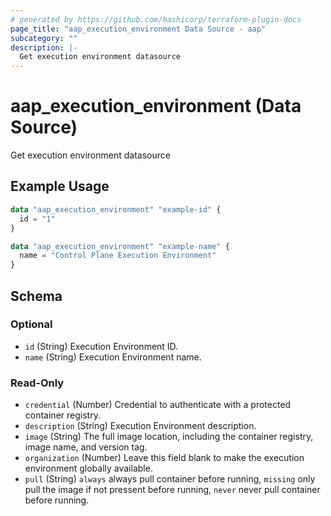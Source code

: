 ```yaml
---
# generated by https://github.com/hashicorp/terraform-plugin-docs
page_title: "aap_execution_environment Data Source - aap"
subcategory: ""
description: |-
  Get execution environment datasource
---
```


# aap_execution_environment (Data Source)

Get execution environment datasource

## Example Usage

```terraform
data "aap_execution_environment" "example-id" {
  id = "1"
}

data "aap_execution_environment" "example-name" {
  name = "Control Plane Execution Environment"
}
```

<!-- schema generated by tfplugindocs -->
## Schema

### Optional

- `id` (String) Execution Environment ID.
- `name` (String) Execution Environment name.

### Read-Only

- `credential` (Number) Credential to authenticate with a protected container registry.
- `description` (String) Execution Environment description.
- `image` (String) The full image location, including the container registry, image name, and version tag.
- `organization` (Number) Leave this field blank to make the execution environment globally available.
- `pull` (String) `always` always pull container before running, `missing` only pull the image if not pressent before running, `never` never pull container before running.
